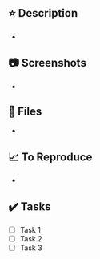 ⭐ Description
---
-

📷 Screenshots
---
-

📁 Files
---
-

📈 To Reproduce
---
-

✔️ Tasks
---
- [ ] Task 1
- [ ] Task 2
- [ ] Task 3
